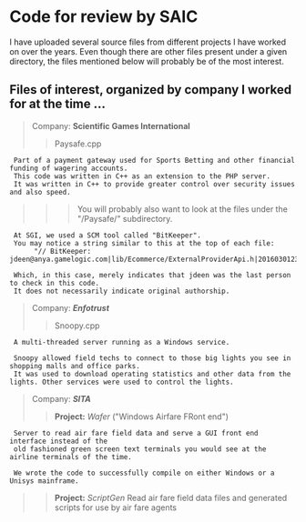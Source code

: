 # Code for review by SAIC

I have uploaded several source files from different projects I have worked on over the years.
Even though there are other files present under a given directory, the files mentioned below will probably be of the most interest.

## Files of interest, organized by company I worked for at the time ...

> Company: **Scientific Games International**
>> Paysafe.cpp

     Part of a payment gateway used for Sports Betting and other financial funding of wagering accounts.
     This code was written in C++ as an extension to the PHP server. 
     It was written in C++ to provide greater control over security issues and also speed.
     
>>> You will probably also want to look at the files under the "/Paysafe/" subdirectory.
     
     At SGI, we used a SCM tool called "BitKeeper".
     You may notice a string similar to this at the top of each file:
          "// BitKeeper: jdeen@anya.gamelogic.com|lib/Ecommerce/ExternalProviderApi.h|20160301232156|34444"
          
     Which, in this case, merely indicates that jdeen was the last person to check in this code. 
     It does not necessarily indicate original authorship.
     
> Company: ***Enfotrust***
>> Snoopy.cpp

     A multi-threaded server running as a Windows service.
     
     Snoopy allowed field techs to connect to those big lights you see in shopping malls and office parks.
     It was used to download operating statistics and other data from the lights. Other services were used to control the lights.
     
> Company: ***SITA***
>> **Project:** *Wafer* ("Windows Airfare FRont end")

     Server to read air fare field data and serve a GUI front end interface instead of the 
     old fashioned green screen text terminals you would see at the airline terminals of the time.
     
     We wrote the code to successfully compile on either Windows or a Unisys mainframe.
     
>> **Project:** *ScriptGen*
     Read air fare field data files and generated scripts for use by air fare agents
    
